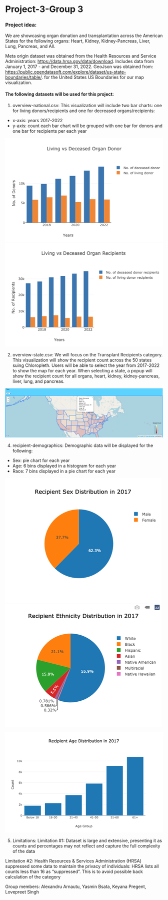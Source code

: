 # Project-3-Group 3 

### Project idea: 
We are showcasing organ donation and transplantation across the American States for the following organs: Heart, Kidney, Kidney-Pancreas, Liver, Lung, Pancreas, and All. 

Meta origin dataset was obtained from the Health Resources and Service Administration: https://data.hrsa.gov/data/download. Includes data from January 1, 2017 - and December 31, 2022.
GeoJson was obtained from: https://public.opendatasoft.com/explore/dataset/us-state-boundaries/table/. for the United States US Boundaries for our map visualization.

#### The following datasets will be used for this project: 
1. overview-national.csv: 
 This visualization will include two bar charts: one for living donors/recipients and one for decreased organs/recipients:
- x-axis: years 2017-2022
- y-axis: count
  each bar chart will be grouped with one bar for donors and one bar for recipients per each year 

![alt text](image.png)   ![alt text](image-7.png)
  
2. overview-state.csv: 
We will focus on the Transplant Recipients category. This visualization will show the recipient count across the 50 states suing Chloropleth. Users will be able to select the year from 2017-2022 to show the map for each year. When selecting a state, a popup will show the recipient count for all organs, heart, kidney, kidney-pancreas, liver, lung, and pancreas.   

![alt text](image-3.png)


4. recipient-demographics: 
Demographic data will be displayed for the following:
- Sex: pie chart for each year
- Age: 6 bins displayed in a histogram for each year
- Race: 7 bins displayed in a pie chart for each year

![alt text](image-4.png)  ![alt text](image-5.png)

![alt text](image-6.png)

5. Limitations:
Limitation #1: Dataset is large and extensive, presenting it as counts and percentages may not reflect and capture the full complexity of the data

Limitation #2: Health Resources & Services Administration (HRSA) suppressed some data to maintain the privacy of individuals: 
HRSA lists all counts less than 16 as “suppressed”. This is to avoid possible back calculation of the category 



Group members: Alexandru Arnautu, Yasmin Bsata, Keyana Pregent, Lovepreet Singh

 

